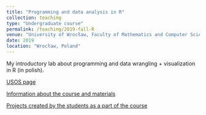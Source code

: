 ```yaml
---
title: "Programming and data analysis in R"
collection: teaching
type: "Undergraduate course"
permalink: /teaching/2019-fall-R
venue: "University of Wrocław, Faculty of Mathematics and Computer Science"
date: 2019
location: "Wrocław, Poland"
---
```


My introductory lab about programming and data wrangling + visualization in R (in polish).

[USOS page](https://usosweb.uni.wroc.pl/kontroler.php?_action=katalog2/przedmioty/pokazPrzedmiot&prz_kod=28-MT-S-LPrAnDaR)

[Information about the course and materials](https://github.com/StatsIMUWr/Wprowadzenie_do_R_2019)

[Projects created by the students as a part of the course](https://github.com/StatsIMUWr/StudentsProject2019)

